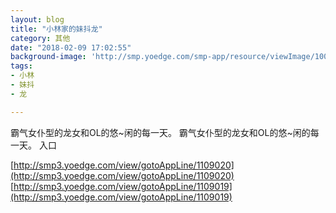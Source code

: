 ```yaml
---
layout: blog
title: "小林家的妹抖龙"
category: 其他
date: "2018-02-09 17:02:55"
background-image: 'http://smp.yoedge.com/smp-app/resource/viewImage/1001746appline.png'
tags:
- 小林
- 妹抖
- 龙

---
```

霸气女仆型的龙女和OL的悠~闲的每一天。
霸气女仆型的龙女和OL的悠~闲的每一天。
入口

[http://smp3.yoedge.com/view/gotoAppLine/1109020](http://smp3.yoedge.com/view/gotoAppLine/1109020)
[http://smp3.yoedge.com/view/gotoAppLine/1109019](http://smp3.yoedge.com/view/gotoAppLine/1109019)

        

